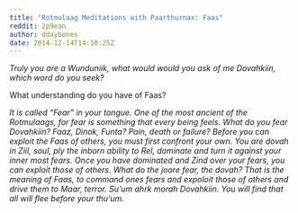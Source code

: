 ```yaml
---
title: "Rotmulaag Meditations with Paarthurnax: Faas"
reddit: 2p9ean
author: ddaybones
date: 2014-12-14T14:10:25Z
---
```


*Truly you are a Wunduniik, what would would you ask of me Dovahkiin, which word do you seek?*

What understanding do you have of Faas?

*It is called “Fear” in your tongue. One of the most ancient of the Rotmulaags, for fear is something that every being feels. What do you fear Dovahkiin? Faaz, Dinok, Funta? Pain, death or failure? Before you can exploit the Faas of others, you must first confront your own. You are dovah in Ziil, soul, ply the inborn ability to Rel, dominate and turn it against your inner most fears. Once you have dominated and Zind over your fears, you can exploit those of others. What do the joore fear, the dovah? That is the meaning of Faas, to command ones fears and expoloit those of others and drive them to Maar, terror. Su’um ahrk morah Dovahkiin. You will find that all will flee before your thu’um.* 
